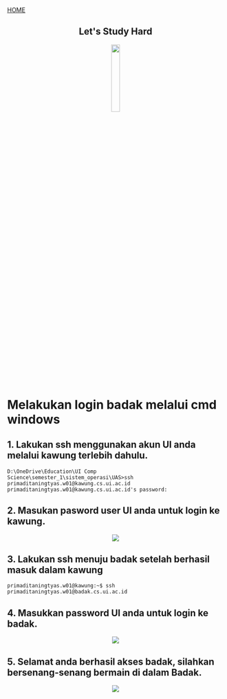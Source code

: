 [HOME](https://Gusni-Lusiana.github.io/os201/)

<center> <h2> Let's Study Hard</h2> </center>
  
<div align="center"> <img src="https://media.giphy.com/media/dNgK7Ws7y176U/giphy.gif" width="20%"> </div>

# Melakukan login badak melalui cmd windows

## 1. Lakukan ssh menggunakan akun UI anda melalui kawung terlebih dahulu.

```
D:\OneDrive\Education\UI Comp Science\semester_1\sistem_operasi\UAS>ssh primaditaningtyas.w01@kawung.cs.ui.ac.id
primaditaningtyas.w01@kawung.cs.ui.ac.id's password:
```

## 2. Masukan pasword user UI anda untuk login ke kawung.

<div align="center"> <img src="https://i.ibb.co/9HhpXTw/1.png"> </div>

## 3. Lakukan ssh menuju badak setelah berhasil masuk dalam kawung

```
primaditaningtyas.w01@kawung:~$ ssh primaditaningtyas.w01@badak.cs.ui.ac.id
```

## 4. Masukkan password UI anda untuk login ke badak.

<div align="center"> <img src="https://i.ibb.co/F63rNT4/2.png"> </div>

## 5. Selamat anda berhasil akses badak, silahkan bersenang-senang bermain di dalam Badak.

<div align="center"> <img src="https://i.ibb.co/NKxsVbS/3.png"> </div>

